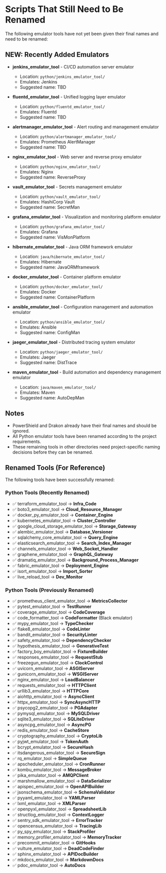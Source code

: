 # Scripts That Still Need to Be Renamed

The following emulator tools have not yet been given their final names and need to be renamed:

## NEW: Recently Added Emulators

- **jenkins_emulator_tool** - CI/CD automation server emulator
  - Location: `python/jenkins_emulator_tool/`
  - Emulates: Jenkins
  - Suggested name: TBD

- **fluentd_emulator_tool** - Unified logging layer emulator
  - Location: `python/fluentd_emulator_tool/`
  - Emulates: Fluentd
  - Suggested name: TBD

- **alertmanager_emulator_tool** - Alert routing and management emulator
  - Location: `python/alertmanager_emulator_tool/`
  - Emulates: Prometheus AlertManager
  - Suggested name: TBD

- **nginx_emulator_tool** - Web server and reverse proxy emulator
  - Location: `python/nginx_emulator_tool/`
  - Emulates: Nginx
  - Suggested name: ReverseProxy

- **vault_emulator_tool** - Secrets management emulator
  - Location: `python/vault_emulator_tool/`
  - Emulates: HashiCorp Vault
  - Suggested name: SecretMan

- **grafana_emulator_tool** - Visualization and monitoring platform emulator
  - Location: `python/grafana_emulator_tool/`
  - Emulates: Grafana
  - Suggested name: VisMonPlatform

- **hibernate_emulator_tool** - Java ORM framework emulator
  - Location: `java/hibernate_emulator_tool/`
  - Emulates: Hibernate
  - Suggested name: JavaORMframework

- **docker_emulator_tool** - Container platform emulator
  - Location: `python/docker_emulator_tool/`
  - Emulates: Docker
  - Suggested name: ContainerPlatform

- **ansible_emulator_tool** - Configuration management and automation emulator
  - Location: `python/ansible_emulator_tool/`
  - Emulates: Ansible
  - Suggested name: ConfigMan

- **jaeger_emulator_tool** - Distributed tracing system emulator
  - Location: `python/jaeger_emulator_tool/`
  - Emulates: Jaeger
  - Suggested name: DistTrace

- **maven_emulator_tool** - Build automation and dependency management emulator
  - Location: `java/maven_emulator_tool/`
  - Emulates: Maven
  - Suggested name: AutoDepMan

## Notes

- PowerShield and Drakon already have their final names and should be ignored.
- All Python emulator tools have been renamed according to the project requirements.
- These remaining tools in other directories need project-specific naming decisions before they can be renamed.

## Renamed Tools (For Reference)

The following tools have been successfully renamed:

### Python Tools (Recently Renamed)
- ✅ terraform_emulator_tool → **Infra_Code**
- ✅ boto3_emulator_tool → **Cloud_Resource_Manager**
- ✅ docker_py_emulator_tool → **Container_Engine**
- ✅ kubernetes_emulator_tool → **Cluster_Controller**
- ✅ google_cloud_storage_emulator_tool → **Storage_Gateway**
- ✅ alembic_emulator_tool → **Database_Versioner**
- ✅ sqlalchemy_core_emulator_tool → **Query_Engine**
- ✅ elasticsearch_emulator_tool → **Search_Index_Manager**
- ✅ channels_emulator_tool → **Web_Socket_Handler**
- ✅ graphene_emulator_tool → **GraphQL_Gateway**
- ✅ dramatiq_emulator_tool → **Background_Process_Manager**
- ✅ fabric_emulator_tool → **Deployment_Engine**
- ✅ isort_emulator_tool → **Import_Sorter**
- ✅ live_reload_tool → **Dev_Monitor**

### Python Tools (Previously Renamed)

- ✅ prometheus_client_emulator_tool → **MetricsCollector**
- ✅ pytest_emulator_tool → **TestRunner**
- ✅ coverage_emulator_tool → **CodeCoverage**
- ✅ code_formatter_tool → **CodeFormatter** (Black emulator)
- ✅ mypy_emulator_tool → **TypeChecker**
- ✅ flake8_emulator_tool → **CodeLinter**
- ✅ bandit_emulator_tool → **SecurityLinter**
- ✅ safety_emulator_tool → **DependencyChecker**
- ✅ hypothesis_emulator_tool → **GenerativeTest**
- ✅ factory_boy_emulator_tool → **FixtureBuilder**
- ✅ responses_emulator_tool → **RequestStub**
- ✅ freezegun_emulator_tool → **ClockControl**
- ✅ uvicorn_emulator_tool → **ASGIServer**
- ✅ gunicorn_emulator_tool → **WSGIServer**
- ✅ nginx_emulator_tool → **LoadBalancer**
- ✅ requests_emulator_tool → **HTTPClient**
- ✅ urllib3_emulator_tool → **HTTPCore**
- ✅ aiohttp_emulator_tool → **AsyncClient**
- ✅ httpx_emulator_tool → **SyncAsyncHTTP**
- ✅ psycopg2_emulator_tool → **PGAdapter**
- ✅ pymysql_emulator_tool → **MySQLDriver**
- ✅ sqlite3_emulator_tool → **SQLiteDriver**
- ✅ asyncpg_emulator_tool → **AsyncPG**
- ✅ redis_emulator_tool → **CacheStore**
- ✅ cryptography_emulator_tool → **CryptoLib**
- ✅ pyjwt_emulator_tool → **TokenAuth**
- ✅ bcrypt_emulator_tool → **SecureHash**
- ✅ itsdangerous_emulator_tool → **SecureSign**
- ✅ rq_emulator_tool → **SimpleQueue**
- ✅ apscheduler_emulator_tool → **CronRunner**
- ✅ kombu_emulator_tool → **MessageBroker**
- ✅ pika_emulator_tool → **AMQPClient**
- ✅ marshmallow_emulator_tool → **DataSerializer**
- ✅ apispec_emulator_tool → **OpenAPIBuilder**
- ✅ jsonschema_emulator_tool → **SchemaValidator**
- ✅ pyyaml_emulator_tool → **YAMLParser**
- ✅ lxml_emulator_tool → **XMLParser**
- ✅ openpyxl_emulator_tool → **SpreadsheetLib**
- ✅ structlog_emulator_tool → **ContextLogger**
- ✅ sentry_sdk_emulator_tool → **ErrorTracker**
- ✅ opencensus_emulator_tool → **TracingLib**
- ✅ py_spy_emulator_tool → **StackProfiler**
- ✅ memory_profiler_emulator_tool → **MemoryTracker**
- ✅ precommit_emulator_tool → **GitHooks**
- ✅ vulture_emulator_tool → **DeadCodeFinder**
- ✅ sphinx_emulator_tool → **APIDocBuilder**
- ✅ mkdocs_emulator_tool → **MarkdownDocs**
- ✅ pdoc_emulator_tool → **AutoDocs**
